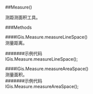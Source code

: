 ##Measure()   
  
测距测面积工具。  
  
###Methods  
  
####IGis.Measure.measureLineSpace()  
测量距离。  

  
#######示例代码  
    IGis.Measure.measureLineSpace();
  
####IGis.Measure.measureAreaSpace()  
测量面积。    
#######示例代码  
     IGis.Measure.measureAreaSpace();